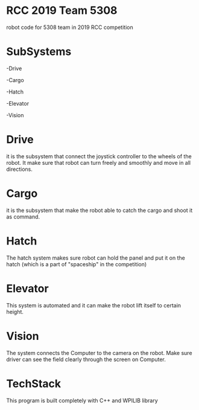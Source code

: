 # RCC 2019 Team 5308
robot code for 5308 team in 2019 RCC competition
# SubSystems
-Drive

-Cargo

-Hatch

-Elevator

-Vision
# Drive
  it is the subsystem that connect the joystick controller to the wheels of the robot. It make sure that robot can turn freely and smoothly and move in all directions.
# Cargo
  it is the subsystem that make the robot able to catch the cargo and shoot it as command.
# Hatch
  The hatch system makes sure robot can hold the panel and put it on the hatch (which is a part of "spaceship" in the competition)
# Elevator
  This system is automated and it can make the robot lift itself to certain height.
# Vision
  The system connects the Computer to the camera on the robot. Make sure driver can see the field clearly through the screen on Computer.
# TechStack

This program is built completely with C++ and WPILIB library
